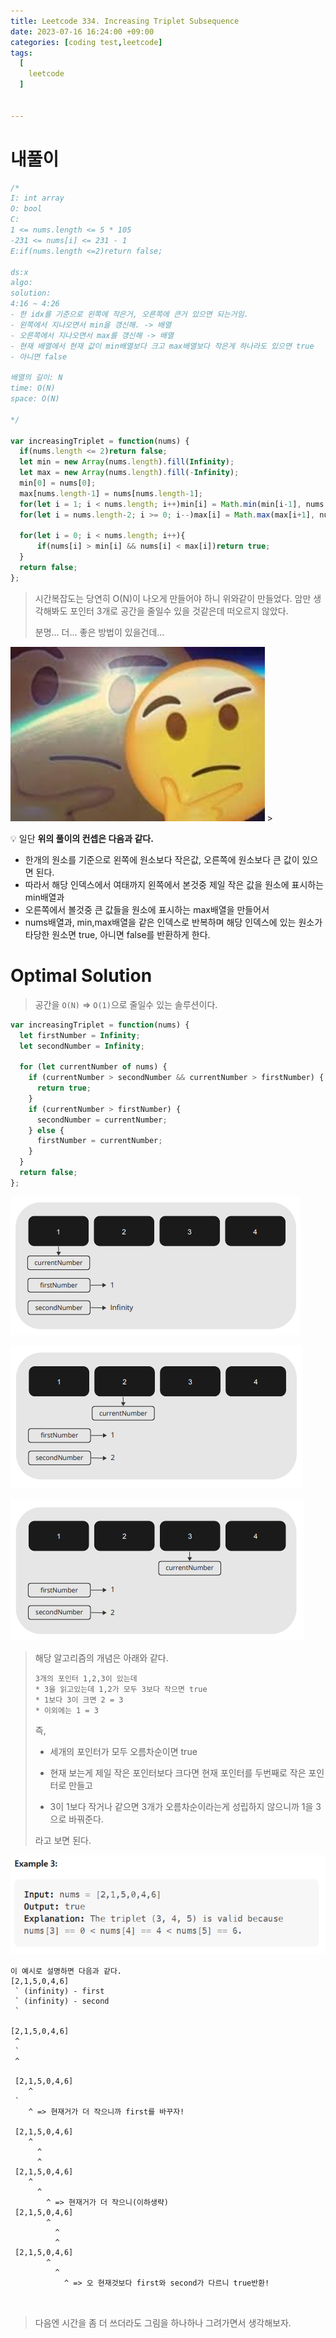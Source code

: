 ```yaml
---
title: Leetcode 334. Increasing Triplet Subsequence
date: 2023-07-16 16:24:00 +09:00
categories: [coding test,leetcode]
tags:
  [
    leetcode
  ]


---
```


# 내풀이

```js
/*
I: int array
O: bool
C:
1 <= nums.length <= 5 * 105
-231 <= nums[i] <= 231 - 1
E:if(nums.length <=2)return false;

ds:x
algo: 
solution:
4:16 ~ 4:26
- 한 idx를 기준으로 왼쪽에 작은거, 오른쪽에 큰거 있으면 되는거임.
- 왼쪽에서 지나오면서 min을 갱신해. -> 배열
- 오른쪽에서 지나오면서 max를 갱신해 -> 배열
- 현재 배열에서 현재 값이 min배열보다 크고 max배열보다 작은게 하나라도 있으면 true
- 아니면 false

배열의 길이: N
time: O(N)
space: O(N)

*/

var increasingTriplet = function(nums) {
  if(nums.length <= 2)return false;
  let min = new Array(nums.length).fill(Infinity);
  let max = new Array(nums.length).fill(-Infinity);
  min[0] = nums[0];
  max[nums.length-1] = nums[nums.length-1];
  for(let i = 1; i < nums.length; i++)min[i] = Math.min(min[i-1], nums[i]);
  for(let i = nums.length-2; i >= 0; i--)max[i] = Math.max(max[i+1], nums[i]);
  
  for(let i = 0; i < nums.length; i++){
      if(nums[i] > min[i] && nums[i] < max[i])return true;
  }
  return false;
};
```

> 시간복잡도는 당연히 O(N)이 나오게 만들어야 하니 위와같이 만들었다.
> 암만 생각해봐도 포인터 3개로 공간을 줄일수 있을 것같은데 떠오르지 않았다. 
>
> 분명... 더... 좋은 방법이 있을건데...

   <img src="https://raw.githubusercontent.com/bunju20/image_server/main/img_/images.jpeg" alt="images" style="zoom:150%;" />    > 

   

:bulb: 일단 **위의 풀이의 컨셉은 다음과 같다.**

* 한개의 원소를 기준으로 왼쪽에 원소보다 작은값, 오른쪽에 원소보다 큰 값이 있으면 된다.
* 따라서 해당 인덱스에서 여태까지 왼쪽에서 본것중 제일 작은 값을 원소에 표시하는 min배열과
* 오른쪽에서 볼것중 큰 값들을 원소에 표시하는 max배열을 만들어서
* nums배열과, min,max배열을 같은 인덱스로 반복하며 해당 인덱스에 있는 원소가 타당한 원소면 true, 아니면 false를 반환하게 한다.

   

# Optimal Solution

> 공간을 `O(N)` => `O(1)`으로 줄일수 있는 솔루션이다.

```js
var increasingTriplet = function(nums) {
  let firstNumber = Infinity;
  let secondNumber = Infinity;
  
  for (let currentNumber of nums) {
    if (currentNumber > secondNumber && currentNumber > firstNumber) {
      return true;
    }
    if (currentNumber > firstNumber) {
      secondNumber = currentNumber;
    } else {
      firstNumber = currentNumber;
    }
  }
  return false;
};
```

![image-20230716164612878](https://raw.githubusercontent.com/bunju20/image_server/main/img_/image-20230716164612878.png)

![image-20230716164618274](https://raw.githubusercontent.com/bunju20/image_server/main/img_/image-20230716164618274.png)

![image-20230716164623517](https://raw.githubusercontent.com/bunju20/image_server/main/img_/image-20230716164623517.png)

> 해당 알고리즘의 개념은 아래와 같다.
>
> ```
> 3개의 포인터 1,2,3이 있는데 
> * 3을 읽고있는데 1,2가 모두 3보다 작으면 true
> * 1보다 3이 크면 2 = 3
> * 이외에는 1 = 3
> ```
>
> 즉, 
>
> * 세개의 포인터가 모두 오름차순이면 true
> * 현재 보는게 제일 작은 포인터보다 크다면 현재 포인터를 두번째로 작은 포인터로 만들고
>
> * 3이 1보다 작거나 같으면 3개가 오름차순이라는게 성립하지 않으니까
>   1을 3으로 바꿔준다.
>
> 라고 보면 된다.

![image-20230716171811104](https://raw.githubusercontent.com/bunju20/image_server/main/img_/image-20230716171811104.png)

```
이 예시로 설명하면 다음과 같다.
[2,1,5,0,4,6]
 ` (infinity) - first
 ` (infinity) - second
 `
 
[2,1,5,0,4,6]
 ^
 `
 ^
 
 [2,1,5,0,4,6]
    ^
 `   
    ^ => 현재거가 더 작으니까 first를 바꾸자!

 [2,1,5,0,4,6]
    ^
      ^
      ^
 [2,1,5,0,4,6]
    ^
      ^
        ^ => 현재거가 더 작으니(이하생략)
 [2,1,5,0,4,6]
        ^
          ^
          ^
 [2,1,5,0,4,6]
        ^
          ^
            ^ => 오 현재것보다 first와 second가 다르니 true반환!
            
           
```

> 다음엔 시간을 좀 더 쓰더라도 그림을 하나하나 그려가면서 생각해보자.

